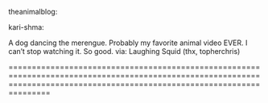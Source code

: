 <!--
id: 1039079260
link: http://tumblr.atmos.org/post/1039079260/theanimalblog-kari-shma-a-dog-dancing-the
slug: theanimalblog-kari-shma-a-dog-dancing-the
date: Mon Aug 30 2010 15:57:31 GMT-0700 (PDT)
publish: 2010-08-030
tags: 
title: theanimalblog:

kari-shma:

A dog dancing the merengue.
Probably my favorite animal video EVER. I can’t stop watching it. So good.
via: Laughing Squid (thx, topherchris)


-->


theanimalblog:

kari-shma:

A dog dancing the merengue.
Probably my favorite animal video EVER. I can’t stop watching it. So good.
via: Laughing Squid (thx, topherchris)


===========================================================================================================================================================================



